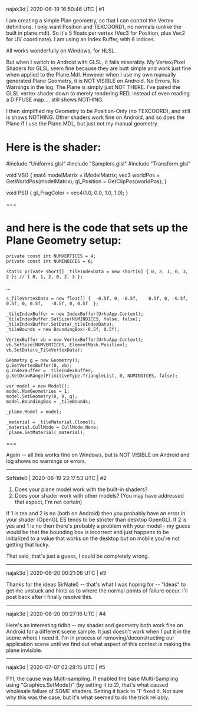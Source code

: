 najak3d | 2020-06-19 16:50:46 UTC | #1

I am creating a simple Plan geometry, so that I can control the Vertex definitions.  I only want Position and TEXCOORD1, no normals (unlike the built in plane.mdl).    So it's 5 floats per vertex (Vec3 for Position, plus Vec2 for UV coordinate).   I am using an Index Buffer, with 6 indices.

All works wonderfully on Windows, for HLSL.

But when I switch to Android with GLSL, it fails miserably.   My Vertex/Pixel Shaders for GLSL seem fine because they are butt simple and work just fine when applied to the Plane.Mdl.    However when I use my own manually generated Plane Geometry, it is NOT VISIBLE on Android.  No Errors, No Warnings in the log.  The Plane is simply just NOT THERE.   I've pared the GLSL vertex shader down to merely rendering RED, instead of even reading a DIFFUSE map....  still shows NOTHING.

I then simplified my Geometry to be Position-Only (no TEXCOORD), and still is shows NOTHING.  Other shaders work fine on Android, and so does the Plane if I use the Plane.MDL, but just not my manual geometry.

Here is the shader:
===
#include "Uniforms.glsl"
#include "Samplers.glsl"
#include "Transform.glsl"

void VS()
{
    mat4 modelMatrix = iModelMatrix;
    vec3 worldPos = GetWorldPos(modelMatrix);
    gl_Position = GetClipPos(worldPos);
}

void PS()
{
    gl_FragColor = vec4(1.0, 0.0, 1.0, 1.0);
}

===

and here is the code that sets up the Plane Geometry setup:
===
	private const int NUMVERTICES = 4;
	private const int NUMINDICES = 6;

	static private short[] _tileIndexData = new short[6] { 0, 2, 1, 0, 3, 2 }; // { 0, 1, 2, 0, 2, 3 };
...

	s_TileVertexData = new float[] {  -0.5f, 0, -0.5f,    0.5f, 0, -0.5f,     0.5f, 0, 0.5f,   -0.5f, 0, 0.5f  };

	_tileIndexBuffer = new IndexBuffer(UrhoApp.Context);
	_tileIndexBuffer.SetSize(NUMINDICES, false, false);
	_tileIndexBuffer.SetData(_tileIndexData);
	_tileBounds = new BoundingBox(-0.5f, 0.5f);

	VertexBuffer vb = new VertexBuffer(UrhoApp.Context);
	vb.SetSize(NUMVERTICES, ElementMask.Position); 
	vb.SetData(s_TileVertexData);

	Geometry g = new Geometry();
	g.SetVertexBuffer(0, vb);
	g.IndexBuffer = _tileIndexBuffer;
	g.SetDrawRange(PrimitiveType.TriangleList, 0, NUMINDICES, false);

	var model = new Model();
	model.NumGeometries = 1;
	model.SetGeometry(0, 0, g);
	model.BoundingBox = _tileBounds;

	_plane.Model = model;

	_material = _tileMaterial.Clone();
	_material.CullMode = CullMode.None;
	_plane.SetMaterial(_material);
===

Again -- all this works fine on Windows, but is NOT VISIBLE on Android and log shows no warnings or errors.

-------------------------

SirNate0 | 2020-06-19 23:17:53 UTC | #2

1. Does your plane model work with the built-in shaders? 
2. Does your shader work with other models? (You may have addressed that aspect, I'm not certain)

If 1 is tea and 2 is no (both on Android) then you probably have an error in your shader (OpenGL ES tends to be stricter than desktop OpenGL).
If 2 is yes and 1 is no then there's probably a problem with your model - my guess would be that the bounding box is incorrect and just happens to be initialized to a value that works on the desktop but on mobile you're not getting that lucky.

That said, that's just a guess, I could be completely wrong.

-------------------------

najak3d | 2020-06-20 00:21:06 UTC | #3

Thanks for the ideas SirNate0 -- that's what I was hoping for -- "Ideas" to get me unstuck and hints as to where the normal points of failure occur.  I'll post back after I finally resolve this.

-------------------------

najak3d | 2020-06-20 00:27:16 UTC | #4

Here's an interesting tidbit -- my shader and geometry both work fine on Android for a different scene sample.  It just doesn't work when I put it in the scene where I need it.  I'm in process of removing/deconstructing our application scene until we find out what aspect of this context is making the plane invisible.

-------------------------

najak3d | 2020-07-07 02:28:15 UTC | #5

FYI, the cause was Multi-sampling.  If enabled the base Multi-Sampling using "Graphics.SetMode()" (by setting it to 2), that's what caused wholesale failure of SOME shaders.   Setting it back to '1' fixed it.  Not sure why this was the case, but it's what seemed  to do the trick reliably.

-------------------------

